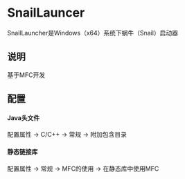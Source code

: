 # SnailLauncer

SnailLauncher是Windows（x64）系统下蜗牛（Snail）启动器

## 说明

基于MFC开发

## 配置

#### Java头文件

配置属性 -> C/C++ -> 常规 -> 附加包含目录

#### 静态链接库

配置属性 -> 常规 -> MFC的使用 -> 在静态库中使用MFC
